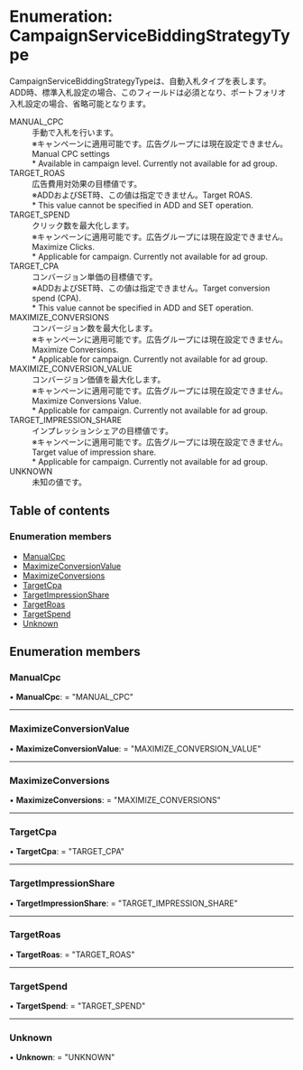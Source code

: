 # Enumeration: CampaignServiceBiddingStrategyType


<div lang=\"ja\">CampaignServiceBiddingStrategyTypeは、自動入札タイプを表します。<br> ADD時、標準入札設定の場合、このフィールドは必須となり、ポートフォリオ入札設定の場合、省略可能となります。</div>  <dl class=term>   <dt class=\"term__item\">MANUAL_CPC</dt>   <dd class=\"term__desc\"><span lang=\"ja\">手動で入札を行います。<br>※キャンペーンに適用可能です。広告グループには現在設定できません。</span><span lang=\"en\">Manual CPC settings<br>* Available in campaign level. Currently not available for ad group.</span></dd>   <dt class=\"term__item\">TARGET_ROAS</dt>   <dd class=\"term__desc\"><span lang=\"ja\">広告費用対効果の目標値です。<br>※ADDおよびSET時、この値は指定できません。</span><span lang=\"en\">Target ROAS.<br>* This value cannot be specified in ADD and SET operation.</span></dd>   <dt class=\"term__item\">TARGET_SPEND</dt>   <dd class=\"term__desc\"><span lang=\"ja\">クリック数を最大化します。<br>※キャンペーンに適用可能です。広告グループには現在設定できません。</span><span lang=\"en\">Maximize Clicks.<br>* Applicable for campaign. Currently not available for ad group.</span></dd>   <dt class=\"term__item\">TARGET_CPA</dt>   <dd class=\"term__desc\"><span lang=\"ja\">コンバージョン単価の目標値です。<br>※ADDおよびSET時、この値は指定できません。</span><span lang=\"en\">Target conversion spend (CPA).<br>* This value cannot be specified in ADD and SET operation.</span></dd>   <dt class=\"term__item\">MAXIMIZE_CONVERSIONS</dt>   <dd class=\"term__desc\"><span lang=\"ja\">コンバージョン数を最大化します。<br>※キャンペーンに適用可能です。広告グループには現在設定できません。</span><span lang=\"en\">Maximize Conversions.<br>* Applicable for campaign. Currently not available for ad group.</span></dd>   <dt class=\"term__item\">MAXIMIZE_CONVERSION_VALUE</dt>   <dd class=\"term__desc\"><span lang=\"ja\">コンバージョン価値を最大化します。<br>※キャンペーンに適用可能です。広告グループには現在設定できません。</span><span lang=\"en\">Maximize Conversions Value.<br>* Applicable for campaign. Currently not available for ad group.</span></dd>   <dt class=\"term__item\">TARGET_IMPRESSION_SHARE</dt>   <dd class=\"term__desc\"><span lang=\"ja\">インプレッションシェアの目標値です。<br>※キャンペーンに適用可能です。広告グループには現在設定できません。</span><span lang=\"en\">Target value of impression share.<br>* Applicable for campaign. Currently not available for ad group.</span></dd>   <dt class=\"term__item\">UNKNOWN</dt>   <dd class=\"term__desc\"><span lang=\"ja\">未知の値です。</span></dd> </dl>

## Table of contents

### Enumeration members

- [ManualCpc](campaignservicebiddingstrategytype.md#manualcpc)
- [MaximizeConversionValue](campaignservicebiddingstrategytype.md#maximizeconversionvalue)
- [MaximizeConversions](campaignservicebiddingstrategytype.md#maximizeconversions)
- [TargetCpa](campaignservicebiddingstrategytype.md#targetcpa)
- [TargetImpressionShare](campaignservicebiddingstrategytype.md#targetimpressionshare)
- [TargetRoas](campaignservicebiddingstrategytype.md#targetroas)
- [TargetSpend](campaignservicebiddingstrategytype.md#targetspend)
- [Unknown](campaignservicebiddingstrategytype.md#unknown)

## Enumeration members

### ManualCpc

• **ManualCpc**: = "MANUAL\_CPC"

___

### MaximizeConversionValue

• **MaximizeConversionValue**: = "MAXIMIZE\_CONVERSION\_VALUE"

___

### MaximizeConversions

• **MaximizeConversions**: = "MAXIMIZE\_CONVERSIONS"

___

### TargetCpa

• **TargetCpa**: = "TARGET\_CPA"

___

### TargetImpressionShare

• **TargetImpressionShare**: = "TARGET\_IMPRESSION\_SHARE"

___

### TargetRoas

• **TargetRoas**: = "TARGET\_ROAS"

___

### TargetSpend

• **TargetSpend**: = "TARGET\_SPEND"

___

### Unknown

• **Unknown**: = "UNKNOWN"
